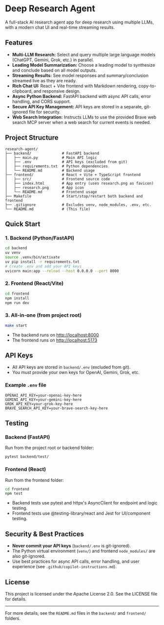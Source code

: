 # Deep Research Agent

A full-stack AI research agent app for deep research using multiple LLMs, with a modern chat UI and real-time streaming results.

## Features
- **Multi-LLM Research:** Select and query multiple large language models (ChatGPT, Gemini, Grok, etc.) in parallel.
- **Leading Model Summarization:** Choose a leading model to synthesize and conclude based on all model outputs.
- **Streaming Results:** See model responses and summary/conclusion streamed live as they are ready.
- **Rich Chat UI:** React + Vite frontend with Markdown rendering, copy-to-clipboard, and responsive design.
- **Async Python Backend:** FastAPI backend with async API calls, error handling, and CORS support.
- **Secure API Key Management:** API keys are stored in a separate, git-ignored file for security.
- **Web Search Integration:** Instructs LLMs to use the provided Brave web search MCP server when a web search for current events is needed.

## Project Structure
```
research-agent/
├── backend/              # FastAPI backend
│   ├── main.py           # Main API logic
│   ├── .env              # API keys (excluded from git)
│   ├── requirements.txt  # Python dependencies
│   └── README.md         # Backend usage
├── frontend/             # React + Vite + TypeScript frontend
│   ├── src/              # Frontend source code
│   ├── index.html        # App entry (uses research.png as favicon)
│   ├── research.png      # App icon
│   └── README.md         # Frontend usage
├── Makefile              # Start/stop/restart both backend and frontend
├── .gitignore            # Excludes venv, node_modules, .env, etc.
└── README.md             # (This file)
```

## Quick Start

### 1. Backend (Python/FastAPI)
```bash
cd backend
uv venv
source .venv/bin/activate
uv pip install -r requirements.txt
# Create .env and add your API keys
uvicorn main:app --reload --host 0.0.0.0 --port 8000
```

### 2. Frontend (React/Vite)
```bash
cd frontend
npm install
npm run dev
```

### 3. All-in-one (from project root)
```bash
make start
```

- The backend runs on [http://localhost:8000](http://localhost:8000)
- The frontend runs on [http://localhost:5173](http://localhost:5173)

## API Keys
- All API keys are stored in `backend/.env` (excluded from git).
- You must provide your own keys for OpenAI, Gemini, Grok, etc.

### Example `.env` file
```env
OPENAI_API_KEY=your-openai-key-here
GEMINI_API_KEY=your-gemini-key-here
GROK_API_KEY=your-grok-key-here
BRAVE_SEARCH_API_KEY=your-brave-search-key-here
```

## Testing

### Backend (FastAPI)
Run from the project root or backend folder:
```bash
pytest backend/test/
```

### Frontend (React)
Run from the frontend folder:
```bash
cd frontend
npm test
```

- Backend tests use pytest and httpx's AsyncClient for endpoint and logic testing.
- Frontend tests use @testing-library/react and Jest for UI/component testing.

## Security & Best Practices
- **Never commit your API keys** (`backend/.env` is git-ignored).
- The Python virtual environment (`venv/`) and frontend `node_modules/` are also git-ignored.
- Use best practices for async API calls, error handling, and user experience (see `.github/copilot-instructions.md`).

## License
This project is licensed under the Apache License 2.0. See the LICENSE file for details.

---

For more details, see the `README.md` files in the `backend/` and `frontend/` folders.

